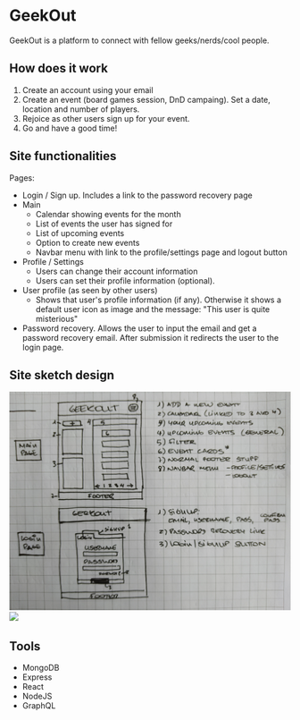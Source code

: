 # GeekOut
GeekOut is a platform to connect with fellow geeks/nerds/cool people. 

## How does it work
1. Create an account using your email
2. Create an event (board games session, DnD campaing). Set a date, location and number of players.
3. Rejoice as other users sign up for your event.
4. Go and have a good time!

## Site functionalities
Pages:
- Login / Sign up. Includes a link to the password recovery page
- Main
  - Calendar showing events for the month
  - List of events the user has signed for
  - List of upcoming events
  - Option to create new events
  - Navbar menu with link to the profile/settings page and logout button
- Profile / Settings
  - Users can change their account information
  - Users can set their profile information (optional).
- User profile (as seen by other users)
  - Shows that user's profile information (if any). Otherwise it shows a default user icon as image and the message: "This user is quite misterious"
- Password recovery. Allows the user to input the email and get a password recovery email. After submission it redirects the user to the login page.

## Site sketch design
<img src="https://github.com/dan-dh/npProject/blob/master/sketch1.jpg? raw=true" width="600"/>
<img src="https://github.com/dan-dh/npProject/blob/master/sketch2.jpg? raw=true" width="600"/>


## Tools
- MongoDB
- Express
- React
- NodeJS
- GraphQL
